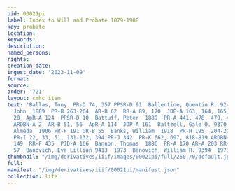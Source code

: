 ```yaml
---
pid: 00021pi
label: Index to Will and Probate 1879-1988
key: probate
location: 
keywords: 
description: 
named_persons: 
rights: 
creation_date: 
ingest_date: '2023-11-09'
format: 
source: 
order: '721'
layout: cmhc_item
text: 'Ballas, Tony  PR-D 74, 357 PPSR-D 91  Ballentine, Quentin R. 9249 1968  Baltuff,
  John  1889  PR-B 263-264  AR-B 62  RR-A 89, 170  JDP-A 163, 164, 165, 167 RR-B 7  MBL-C
  20  ApR-A 124  PPSR-D 10  Battuff, Peter  1889  PR-A 441, 478, 479, 481, 482, 546
  ARDBN-A 2  AR-B 51, 56  ApR-A 114  JDP-A 161  Baltzell, Gale 0. 9370  1972  Banks,
  Almeda  1906 PR-F 191 GR-B 55  Banks, William  1918  PR-H 195, 204-208, 231, 243
  PR-I 22, 33, 51, 131-132, 394 PR-J 342  PR-K 662, 697, 818-819 ARDBN-A 68  ApR-C
  149  RR-F 435  PJD-A 166  Bannon, Thomas  1886  PR-A 170 AR-A 203 RR-A 178 PJD-A
  57  Banovich, Eva Lillian 9413  1973  Banovich, William R. 9394  1973 '
thumbnail: "/img/derivatives/iiif/images/00021pi/full/250,/0/default.jpg"
full: 
manifest: "/img/derivatives/iiif/00021pi/manifest.json"
collection: life
---
```

